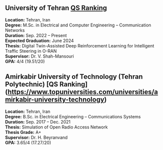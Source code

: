 ## University of Tehran [QS Ranking](https://www.topuniversities.com/universities/university-tehran)
**Location:** Tehran, Iran  
**Degree:** M.Sc. in Electrical and Computer Engineering – Communication Networks  
**Duration:** Sep. 2022 – Present  
**Expected Graduation:** June 2024  
**Thesis:** Digital Twin-Assisted Deep Reinforcement Learning for Intelligent Traffic Steering in O-RAN  
**Supervisor:** Dr. V. Shah-Mansouri  
**GPA:** 4/4 (19.51/20)

## Amirkabir University of Technology (Tehran Polytechnic) [QS Ranking] (https://www.topuniversities.com/universities/amirkabir-university-technology)
**Location:** Tehran, Iran  
**Degree:** B.Sc. in Electrical Engineering – Communications Systems  
**Duration:** Sep. 2017 – Dec. 2021  
**Thesis:** Simulation of Open Radio Access Network  
**Thesis Grade:** A+  
**Supervisor:** Dr. H. Beyranvand  
**GPA:** 3.65/4 (17.27/20)

